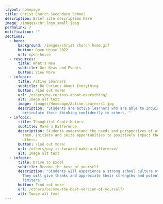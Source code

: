 ```yaml
---
layout: homepage
title: Christ Church Secondary School
description: Brief site description here
image: /images/chr_logo_small.jpeg
permalink: /
notification: ""
sections:
  - hero:
      background: /images/christ church home.gif
      button: Open House 2022
      url: open-house
  - resources:
      title: What's New
      subtitle: Our News and Events
      button: View More
  - infopic:
      title: Active Learners
      subtitle: Be Curious About Everything
      button: Find out more!
      url: /others/be-curious-about-everything/
      alt: Image alt text
      image: /images/Homepage/Active Learners1.jpg
      description: "Students are active learners who are able to inquire and
        articulate their thinking confidently to others. "
  - infopic:
      title: Thoughtful Contributors
      subtitle: Make a Difference
      description: Students understand the needs and perspectives of others around
        them, initiate and seize opportunities to positively impact the lives of
        others.
      button: Find out more!
      url: /others/pay-it-forward-make-a-difference/
      alt: Image alt text
  - infopic:
      title: Drive to Excel
      subtitle: Become the best of yourself
      description: "Students will experience a strong school culture of gratitude.
        They will give thanks and appreciate their strengths and potential
        limiters. "
      button: Find out more
      url: /others/become-the-best-version-of-yourself/
      alt: Image alt text
---
```


